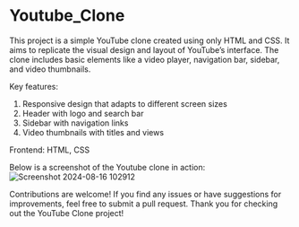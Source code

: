 # Youtube_Clone
This project is a simple YouTube clone created using only HTML and CSS. It aims to replicate the visual design and layout of YouTube’s interface. The clone includes basic elements like a video player, navigation bar, sidebar, and video thumbnails.

Key features: 
1) Responsive design that adapts to different screen sizes
2) Header with logo and search bar
3) Sidebar with navigation links
4) Video thumbnails with titles and views

Frontend: HTML, CSS


 Below is a screenshot of the Youtube clone in action:
![Screenshot 2024-08-16 102912](https://github.com/user-attachments/assets/dc84803c-75d3-42ec-b797-b409953511b6)


Contributions are welcome! If you find any issues or have suggestions for improvements, feel free to submit a pull request.
Thank you for checking out the YouTube Clone project! 
